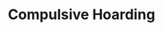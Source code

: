 ---
layout: "project"
title: "Compulsive Hoarding"
permalink: "/compulsive-hoarding/"

video: "https://www.youtube.com/embed/WRfuEz0BRK4"

descriptions:
    - "Compulsive Hoarding is a serious game meant to support the treatment of various hoarding disorders using the immersive nature of VR. To achieve this, I and six other students worked together with a group of psychologists to provide a tool that they could effectively use in the treatment of their patients."
    - "In the game itself, the user has to dispose of a configurable amount of items, all while a psychologist can monitor their process via a separate interface. While this might sound simple to most, it can prove quite challenging for patients to throw away even common items, depending on the severity of their disorder."

role-descriptions:
    - "While I am usually involved in programming, I chose to be responsible for the models and partially the environment in this project, as I was one of the only students that was willing to work on these parts, and I wanted to improve in these aspects anyway at the time. Having said that, I ended up helping a significant amount in both the design and quality assurance of the project as well."

links:
    -   name: "github"
        url: "https://github.com/DennisVidal/compulsive-hoarding"
        icon: "fab fa-github"

release: "August 2021"

engine:
    name: "Unity"

languages:
    -   name: "C#"

roles:
    - "Designer"
    - "Artist"
    - "QA"

tools:
    -   name: "Visual Studio"
    -   name: "Blender"
    -   name: "Gimp"

screenshots:
    - "/images/compulsive-hoarding/compulsive-hoarding-1.jpg"
    - "/images/compulsive-hoarding/compulsive-hoarding-2.jpg"
    - "/images/compulsive-hoarding/compulsive-hoarding-3.jpg"
    - "/images/compulsive-hoarding/compulsive-hoarding-4.jpg"
---